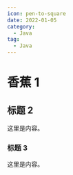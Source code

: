 ```yaml
---
icon: pen-to-square
date: 2022-01-05
category:
  - Java
tag:
  - Java
---
```


# 香蕉 1

## 标题 2

这里是内容。

### 标题 3

这里是内容。
